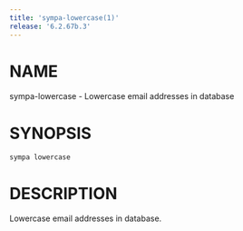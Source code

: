 ```yaml
---
title: 'sympa-lowercase(1)'
release: '6.2.67b.3'
---
```


# NAME

sympa-lowercase - Lowercase email addresses in database

# SYNOPSIS

`sympa lowercase`

# DESCRIPTION

Lowercase email addresses in database.
